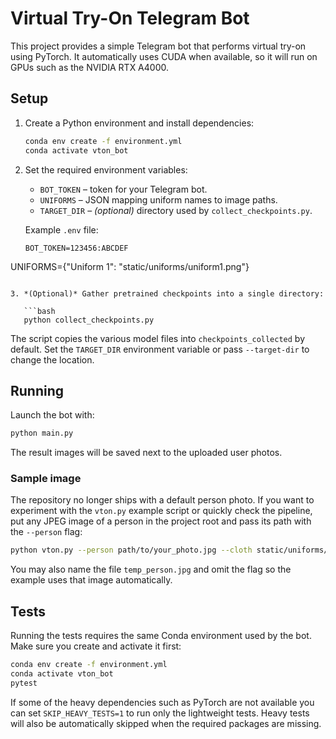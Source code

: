 
# Virtual Try-On Telegram Bot

This project provides a simple Telegram bot that performs virtual try-on using
PyTorch. It automatically uses CUDA when available, so it will run on GPUs such
as the NVIDIA RTX A4000.

## Setup

1. Create a Python environment and install dependencies:

   ```bash
   conda env create -f environment.yml
   conda activate vton_bot
   ```

2. Set the required environment variables:

    - `BOT_TOKEN` – token for your Telegram bot.
    - `UNIFORMS` – JSON mapping uniform names to image paths.
    - `TARGET_DIR` – _(optional)_ directory used by `collect_checkpoints.py`.

   Example `.env` file:

   ```env
   BOT_TOKEN=123456:ABCDEF
UNIFORMS={"Uniform 1": "static/uniforms/uniform1.png"}
```

3. *(Optional)* Gather pretrained checkpoints into a single directory:

   ```bash
   python collect_checkpoints.py
   ```

   The script copies the various model files into `checkpoints_collected` by default.
   Set the `TARGET_DIR` environment variable or pass `--target-dir` to change the location.

## Running

Launch the bot with:

```bash
python main.py
```

The result images will be saved next to the uploaded user photos.

### Sample image

The repository no longer ships with a default person photo. If you want to
experiment with the `vton.py` example script or quickly check the pipeline, put
any JPEG image of a person in the project root and pass its path with the
`--person` flag:

```bash
python vton.py --person path/to/your_photo.jpg --cloth static/uniforms/uniform1.png
```

You may also name the file `temp_person.jpg` and omit the flag so the example
uses that image automatically.

## Tests

Running the tests requires the same Conda environment used by the bot. Make
sure you create and activate it first:

```bash
conda env create -f environment.yml
conda activate vton_bot
pytest
```

If some of the heavy dependencies such as PyTorch are not available you can set
`SKIP_HEAVY_TESTS=1` to run only the lightweight tests. Heavy tests will also be
automatically skipped when the required packages are missing.

